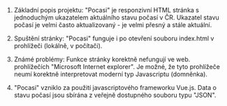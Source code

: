 1) Základní popis projektu:
"Pocasi" je responzivní HTML stránka s jednoduchým ukazatelem aktuálního stavu počasí v ČR. Ukazatel stavu počasí je velmi často aktualizovaný - je velmi přesný a stále aktuální.

2) Spuštění stránky:
"Pocasi" funguje i po otevření souboru index.html v prohlížeči (lokálně, v počítači).

3) Známé problémy:
Funkce stránky korektně nefungují ve web. prohlížečích "Microsoft Internet explorer". Je možné, že tyto prohlížeče neumí korektně interpretovat moderní typ Javascriptu (domněnka).

4) "Pocasi" vzniklo za použití javascriptového frameworku Vue.js. Data o stavu počasí jsou sbírána z veřejně dostupného souboru typu "JSON".
